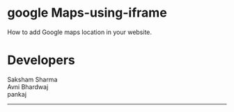# google Maps-using-iframe
How to add Google maps location in your website.
# Developers 
Saksham Sharma <br>
Avni Bhardwaj <br>
pankaj<br>

******************************************
